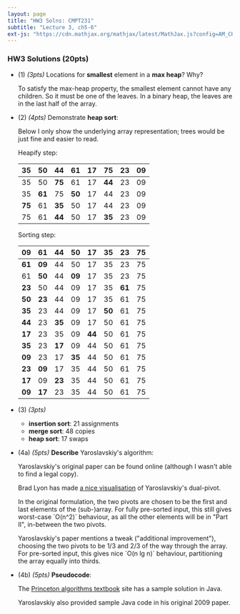 ```yaml
---
layout: page
title: "HW3 Solns: CMPT231"
subtitle: "Lecture 3, ch5-6"
ext-js: "https://cdn.mathjax.org/mathjax/latest/MathJax.js?config=AM_CHTML"
---
```


### HW3 Solutions (20pts)

+ (1) *(3pts)* Locations for **smallest** element in a **max heap**? Why? 

  To satisfy the max-heap property, the smallest element cannot have any
  children.  So it must be one of the leaves.  In a binary heap, the leaves
  are in the last half of the array.

+ (2) *(4pts)* Demonstrate **heap sort**:

  Below I only show the underlying array representation; trees would be
  just fine and easier to read.

  Heapify step:

  |  35  |  50  |  44  |  61  |  17  |  75  |  23  |  09  |
  |------|------|------|------|------|------|------|------|
  |  35  |  50  |**75**|  61  |  17  |**44**|  23  |  09  |
  |  35  |**61**|  75  |**50**|  17  |  44  |  23  |  09  |
  |**75**|  61  |**35**|  50  |  17  |  44  |  23  |  09  |
  |  75  |  61  |**44**|  50  |  17  |**35**|  23  |  09  |

  Sorting step:

  |**09**|  61  |  44  |  50  |  17  |  35  |  23  |**75**|
  |------|------|------|------|------|------|------|------|
  |**61**|**09**|  44  |  50  |  17  |  35  |  23  |  75  |
  |  61  |**50**|  44  |**09**|  17  |  35  |  23  |  75  |
  |**23**|  50  |  44  |  09  |  17  |  35  |**61**|  75  |
  |**50**|**23**|  44  |  09  |  17  |  35  |  61  |  75  |
  |**35**|  23  |  44  |  09  |  17  |**50**|  61  |  75  |
  |**44**|  23  |**35**|  09  |  17  |  50  |  61  |  75  |
  |**17**|  23  |  35  |  09  |**44**|  50  |  61  |  75  |
  |**35**|  23  |**17**|  09  |  44  |  50  |  61  |  75  |
  |**09**|  23  |  17  |**35**|  44  |  50  |  61  |  75  |
  |**23**|**09**|  17  |  35  |  44  |  50  |  61  |  75  |
  |**17**|  09  |**23**|  35  |  44  |  50  |  61  |  75  |
  |**09**|**17**|  23  |  35  |  44  |  50  |  61  |  75  |

+ (3) *(3pts)*
  + **insertion sort**: 21 assignments
  + **merge sort**: 48 copies
  + **heap sort**: 17 swaps 

+ (4a) *(5pts)* **Describe** Yaroslavskiy's algorithm:

  Yaroslavskiy's original paper can be found online
  (although I wasn't able to find a legal copy).

  Brad Lyon has made [a nice visualisation](https://learnforeverlearn.com/yaro_web/)
  of Yaroslavskiy's dual-pivot.

  In the original formulation, the two pivots are chosen to be the
  first and last elements of the (sub-)array.  For fully pre-sorted
  input, this still gives worst-case \`O(n^2)\` behaviour, as all the
  other elements will be in "Part II", in-between the two pivots.

  Yaroslavskiy's paper mentions a tweak ("additional improvement"),
  choosing the two pivots to be 1/3 and 2/3 of the way through the array.
  For pre-sorted input, this gives nice \`O(n lg n)\` behaviour,
  partitioning the array equally into thirds.

+ (4b) *(5pts)* **Pseudocode**:

  The [Princeton algorithms textbook](http://algs4.cs.princeton.edu/23quicksort/QuickDualPivot.java.html) site has a sample solution in Java.

  Yaroslavskiy also provided sample Java code in his original 2009 paper.

